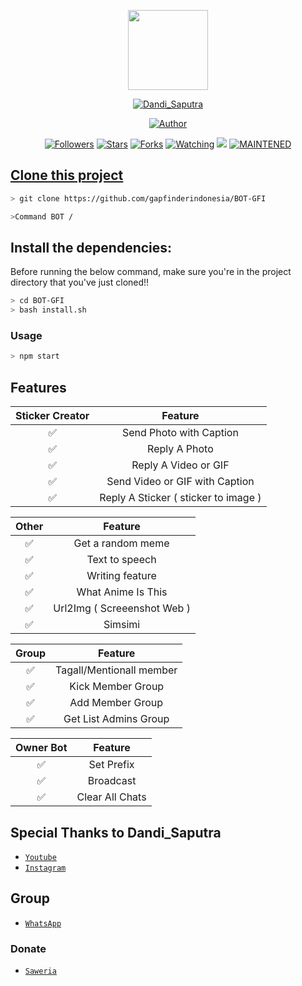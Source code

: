 <p align="center">
<img src="https://static.wikia.nocookie.net/kenja-no-mago/images/8/85/Sizilien_von_klode_1.jpg/revision/latest/top-crop/width/300/height/300?cb=20190417164406" width="128" height="128"/>
</p>
<p align="center">
<a href="#"><img title="Dandi_Saputra" src="https://img.shields.io/badge/Royco-BOT-green?colorA=%23ff0000&colorB=%23017e40&style=for-the-badge"></a>
</p>
<p align="center">
<a href="https://github.com/gapfinderindonesia"><img title="Author" src="https://img.shields.io/badge/Author-BOT-GFI-red.svg?style=for-the-badge&logo=github"></a>
</p>
<p align="center">
<a href="https://github.com/gapfinderindonesia/followers"><img title="Followers" src="https://img.shields.io/github/followers/gapfinderindonesia?color=blue&style=flat-square"></a>
<a href="https://github.com/gapfinderindonesia/stargazers/"><img title="Stars" src="https://img.shields.io/github/stars/gapfinderindonesia?color=red&style=flat-square"></a>
<a href="https://github.com/gapfinderindonesia/network/members"><img title="Forks" src="http://img.shields.io/github/forks/gapfinderindonesia?color=red&style=flat-square"></a>
<a href="https://github.com/gapfinderindonesia/watchers"><img title="Watching" src="https://img.shields.io/github/watchers/gapfinderindonesia?label=Watchers&color=blue&style=flat-square"></a>
<a href="https://hits.seeyoufarm.com"><img src="https://hits.seeyoufarm.com/api/count/incr/badge.svg?url=https%3A%2F%2Fgithub.com%2FXP-TN%2FXP-TNNBOT&count_bg=%2379C83D&title_bg=%23555555&icon=&icon_color=%23E7E7E7&title=Support&edge_flat=false"/></a>
<a href="#"><img title="MAINTENED" src="https://img.shields.io/badge/MAINTENED-YES-blue.svg"</a>
</p>

## Clone this project

```bash
> git clone https://github.com/gapfinderindonesia/BOT-GFI
```

```bash
>Command BOT /
```

## Install the dependencies:
Before running the below command, make sure you're in the project directory that
you've just cloned!!

```bash
> cd BOT-GFI
> bash install.sh
```

### Usage
```bash
> npm start
```

## Features

| Sticker Creator |                Feature           |
| :-----------: | :--------------------------------: |
|       ✅       | Send Photo with Caption          |
|       ✅       | Reply A Photo                    |
|       ✅       | Reply A Video or GIF             |
|       ✅       | Send Video or GIF with Caption   |
|       ✅       | Reply A Sticker ( sticker to image ) |

| Other  |                     Feature                     |
| :------------: | :---------------------------------------------: |
|       ✅        |   Get a random meme             |
|       ✅        |   Text to speech                |
|       ✅        |   Writing feature 				|
|       ✅        |   What Anime Is This 			|
|       ✅        |   Url2Img ( Screeenshot Web )   |
|       ✅        |   Simsimi		                |

| Group  |                     Feature               |
| :-----------: | :--------------------------------: |
|       ✅        |   Tagall/Mentionall member       |
|       ✅        |   Kick Member Group	             |
|       ✅        |   Add Member Group	             |
|       ✅        |   Get List Admins Group          |

| Owner Bot  |                     Feature           |
| :-----------: | :--------------------------------: |
|       ✅        |   Set Prefix                     |
|       ✅        |   Broadcast                      |
|       ✅        |   Clear All Chats                |

## Special Thanks to Dandi_Saputra
* [`Youtube`](https://m.youtube.com/channel/UCMVX_iwpCSrywG0EyHBW8gw)
* [`Instagram`](https://www.instagram.com/d_c_d_j/)


## Group
* [`WhatsApp`](wa.me/+62-813-5244-5558)
### Donate
* [`Saweria`](https://saweria.co/DandiSaputra)
